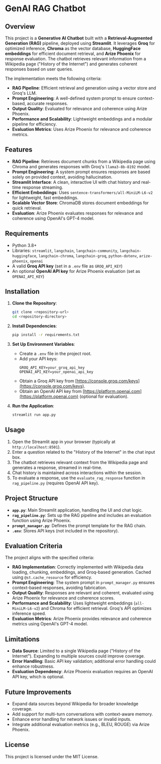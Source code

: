 # GenAI RAG Chatbot

## Overview
This project is a **Generative AI Chatbot** built with a **Retrieval-Augmented Generation (RAG)** pipeline, deployed using **Streamlit**. It leverages **Groq** for optimized inference, **Chroma** as the vector database, **HuggingFace embeddings** for efficient document retrieval, and **Arize Phoenix** for response evaluation. The chatbot retrieves relevant information from a Wikipedia page ("History of the Internet") and generates coherent responses based on user queries.

The implementation meets the following criteria:
- **RAG Pipeline**: Efficient retrieval and generation using a vector store and Groq's LLM.
- **Prompt Engineering**: A well-defined system prompt to ensure context-based, accurate responses.
- **Output Quality**: Evaluated for relevance and coherence using Arize Phoenix.
- **Performance and Scalability**: Lightweight embeddings and a modular pipeline for efficiency.
- **Evaluation Metrics**: Uses Arize Phoenix for relevance and coherence metrics.

## Features
- **RAG Pipeline**: Retrieves document chunks from a Wikipedia page using Chroma and generates responses with Groq's `llama3-8b-8192` model.
- **Prompt Engineering**: A system prompt ensures responses are based solely on provided context, avoiding hallucination.
- **Streamlit Interface**: A clean, interactive UI with chat history and real-time response streaming.
- **Efficient Embeddings**: Uses `sentence-transformers/all-MiniLM-L6-v2` for lightweight, fast embeddings.
- **Scalable Vector Store**: ChromaDB stores document embeddings for quick retrieval.
- **Evaluation**: Arize Phoenix evaluates responses for relevance and coherence using OpenAI's GPT-4 model.

## Requirements
- Python 3.8+
- Libraries: `streamlit`, `langchain`, `langchain-community`, `langchain-huggingface`, `langchain-chroma`, `langchain-groq`, `python-dotenv`, `arize-phoenix`, `openai`
- A valid **Groq API key** (set in a `.env` file as `GROQ_API_KEY`)
- An optional **OpenAI API key** for Arize Phoenix evaluation (set as `OPENAI_API_KEY`)

## Installation
1. **Clone the Repository**:
   ```bash
   git clone <repository-url>
   cd <repository-directory>
   ```

2. **Install Dependencies**:
   ```bash
   pip install -r requirements.txt
   ```

3. **Set Up Environment Variables**:
   - Create a `.env` file in the project root.
   - Add your API keys:
     ```env
     GROQ_API_KEY=your_groq_api_key
     OPENAI_API_KEY=your_openai_api_key
     ```
   - Obtain a Groq API key from [https://console.groq.com/keys](https://console.groq.com/keys).
   - Obtain an OpenAI API key from [https://platform.openai.com](https://platform.openai.com) (optional for evaluation).

4. **Run the Application**:
   ```bash
   streamlit run app.py
   ```

## Usage
1. Open the Streamlit app in your browser (typically at `http://localhost:8501`).
2. Enter a question related to the "History of the Internet" in the chat input box.
3. The chatbot retrieves relevant context from the Wikipedia page and generates a response, streamed in real-time.
4. Chat history is maintained across interactions within the session.
5. To evaluate a response, use the `evaluate_rag_response` function in `rag_pipeline.py` (requires OpenAI API key).

## Project Structure
- **`app.py`**: Main Streamlit application, handling the UI and chat logic.
- **`rag_pipeline.py`**: Sets up the RAG pipeline and includes an evaluation function using Arize Phoenix.
- **`prompt_manager.py`**: Defines the prompt template for the RAG chain.
- **`.env`**: Stores API keys (not included in the repository).

## Evaluation Criteria
The project aligns with the specified criteria:
- **RAG Implementation**: Correctly implemented with Wikipedia data loading, chunking, embeddings, and Groq-based generation. Cached using `@st.cache_resource` for efficiency.
- **Prompt Engineering**: The system prompt in `prompt_manager.py` ensures context-based responses, avoiding fabrication.
- **Output Quality**: Responses are relevant and coherent, evaluated using Arize Phoenix for relevance and coherence scores.
- **Performance and Scalability**: Uses lightweight embeddings (`all-MiniLM-L6-v2`) and Chroma for efficient retrieval. Groq's API optimizes inference speed.
- **Evaluation Metrics**: Arize Phoenix provides relevance and coherence metrics using OpenAI's GPT-4 model.

## Limitations
- **Data Source**: Limited to a single Wikipedia page ("History of the Internet"). Expanding to multiple sources could improve coverage.
- **Error Handling**: Basic API key validation; additional error handling could enhance robustness.
- **Evaluation Dependency**: Arize Phoenix evaluation requires an OpenAI API key, which is optional.

## Future Improvements
- Expand data sources beyond Wikipedia for broader knowledge coverage.
- Add support for multi-turn conversations with context-aware memory.
- Enhance error handling for network issues or invalid inputs.
- Integrate additional evaluation metrics (e.g., BLEU, ROUGE) via Arize Phoenix.

## License
This project is licensed under the MIT License.